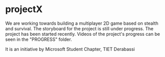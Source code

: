 # projectX

We are working towards building a multiplayer 2D game based on stealth and survival. 
The storyboard for the project is still under progress. The project has been started recently. 
Videos of the project's progress can be seen in the "PROGRESS" folder.

It is an initiative by Microsoft Student Chapter, TIET Derabassi
